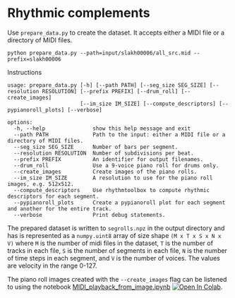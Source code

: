 # Rhythmic complements

Use `prepare_data.py` to create the dataset. It accepts either a MIDI file or a directory of MIDI files.

    python prepare_data.py --path=input/slakh00006/all_src.mid --prefix=slakh00006

Instructions

    usage: prepare_data.py [-h] [--path PATH] [--seg_size SEG_SIZE] [--resolution RESOLUTION] [--prefix PREFIX] [--drum_roll] [--create_images]
                           [--im_size IM_SIZE] [--compute_descriptors] [--pypianoroll_plots] [--verbose]

    options:
      -h, --help               show this help message and exit
      --path PATH              Path to the input: either a MIDI file or a directory of MIDI files.
      --seg_size SEG_SIZE      Number of bars per segment.
      --resolution RESOLUTION  Number of subdivisions per beat.
      --prefix PREFIX          An identifier for output filenames.
      --drum_roll              Use a 9-voice piano roll for drums only.
      --create_images          Create images of the piano rolls.
      --im_size IM_SIZE        A resolution to use for the piano roll images, e.g. 512x512.
      --compute_descriptors    Use rhythmtoolbox to compute rhythmic descriptors for each segment.
      --pypianoroll_plots      Create a pypianoroll plot for each segment and another for the entire track.
      --verbose                Print debug statements.

The prepared dataset is written to `segrolls.npz` in the output directory and has is represented as a `numpy.uint8`
array of size shape `(M x T x S x N x V)` where `M` is the number of midi files in the dataset, `T` is the number of
tracks in each file, `S` is the number of segments in each file, `N` is the number of time steps in each segment,
and `V` is the number of voices. The values are velocity in the range 0-127.

The piano roll images created with the `--create_images` flag can be listened to using the notebook
[MIDI_playback_from_image.ipynb](MIDI_playback_from_image.ipynb) [![Open In Colab](https://colab.research.google.com/assets/colab-badge.svg)](https://colab.research.google.com/drive/1okATUg3TI1CsyKi1OUsQTt8FB28XfIm1?usp=sharing).
